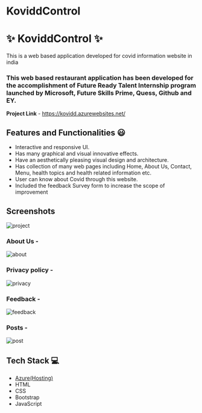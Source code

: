 # KoviddControl

# ✨ KoviddControl ✨

This is a web based application developed for covid information website in india

### This web based restaurant application has been developed for the accomplishment of Future Ready Talent Internship program launched by Microsoft, Future Skills Prime, Quess, Github and EY.


**Project Link** - https://kovidd.azurewebsites.net/


## Features and Functionalities 😃

- Interactive and responsive UI.
- Has many graphical and visual innovative effects.
- Have an aesthetically pleasing visual design and architecture.
- Has collection of many web pages including Home, About Us, Contact, Menu, health topics and health related information etc.
- User can know about Covid through this website.
- Included the feedback Survey form to increase the scope of improvement 

## Screenshots

 ![project](https://user-images.githubusercontent.com/115458788/195667429-63fbc9fa-1942-4785-a314-72685ce5d57b.jpg)


### About Us -
![about](https://user-images.githubusercontent.com/115458788/195667488-586903de-f269-42fc-952b-4768d5252ab9.jpg)



### Privacy policy -

![privacy](https://user-images.githubusercontent.com/115458788/195667572-c378b2f5-8f36-482c-b388-5b7f58195e80.jpg)


### Feedback -

![feedback](https://user-images.githubusercontent.com/115458788/195667652-023452fd-ada8-42be-bce9-0776e4e8140c.jpg)

### Posts -

![post](https://user-images.githubusercontent.com/115458788/195667723-b8f232b5-1ce3-4629-a6e6-62b5fa806e5d.jpg)






## Tech Stack 💻

- [Azure(Hosting)](https://azure.microsoft.com/en-in/features/azure-portal/)
- HTML
- CSS
- Bootstrap
- JavaScript
